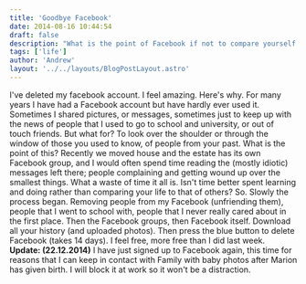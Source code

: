 ```yaml
---
title: 'Goodbye Facebook'
date: 2014-08-16 10:44:54
draft: false
description: "What is the point of Facebook if not to compare yourself with others. I have had enough of this and have deleted my account. Here's why."
tags: ['life']
author: 'Andrew'
layout: '../../layouts/BlogPostLayout.astro'
---
```


I've deleted my facebook account. I feel amazing. Here's why. For many years I have had a Facebook account but have hardly ever used it. Sometimes I shared pictures, or messages, sometimes just to keep up with the news of people that I used to go to school and university, or out of touch friends. But what for? To look over the shoulder or through the window of those you used to know, of people from your past. What is the point of this? Recently we moved house and the estate has its own Facebook group, and I would often spend time reading the (mostly idiotic) messages left there; people complaining and getting wound up over the smallest things. What a waste of time it all is. Isn't time better spent learning and doing rather than comparing your life to that of others? So. Slowly the process began. Removing people from my Facebook (unfriending them), people that I went to school with, people that I never really cared about in the first place. Then the Facebook groups, then Facebook itself. Download all your history (and uploaded photos). Then press the blue button to delete Facebook (takes 14 days). I feel free, more free than I did last week. **Update: (22.12.2014)** I have just signed up to Facebook again, this time for reasons that I can keep in contact with Family with baby photos after Marion has given birth. I will block it at work so it won't be a distraction.
